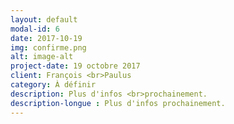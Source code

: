 ```yaml
---
layout: default
modal-id: 6
date: 2017-10-19
img: confirme.png
alt: image-alt
project-date: 19 octobre 2017
client: François <br>Paulus
category: À définir
description: Plus d'infos <br>prochainement. 
description-longue : Plus d'infos prochainement. 
---
```

